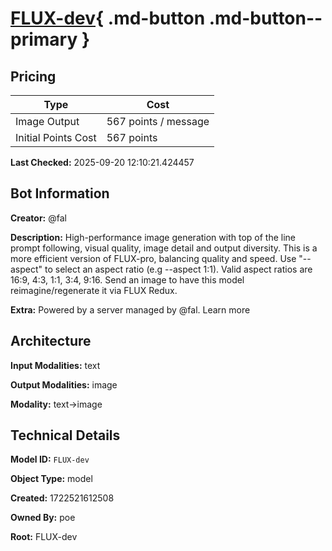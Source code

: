 # [FLUX-dev](https://poe.com/FLUX-dev){ .md-button .md-button--primary }

## Pricing

| Type | Cost |
|------|------|
| Image Output | 567 points / message |
| Initial Points Cost | 567 points |

**Last Checked:** 2025-09-20 12:10:21.424457


## Bot Information

**Creator:** @fal

**Description:** High-performance image generation with top of the line prompt following, visual quality, image detail and output diversity. This is a more efficient version of FLUX-pro, balancing quality and speed. Use "--aspect" to select an aspect ratio (e.g --aspect 1:1). Valid aspect ratios are 16:9, 4:3, 1:1, 3:4, 9:16.  Send an image to have this model reimagine/regenerate it via FLUX Redux.

**Extra:** Powered by a server managed by @fal. Learn more


## Architecture

**Input Modalities:** text

**Output Modalities:** image

**Modality:** text->image


## Technical Details

**Model ID:** `FLUX-dev`

**Object Type:** model

**Created:** 1722521612508

**Owned By:** poe

**Root:** FLUX-dev
